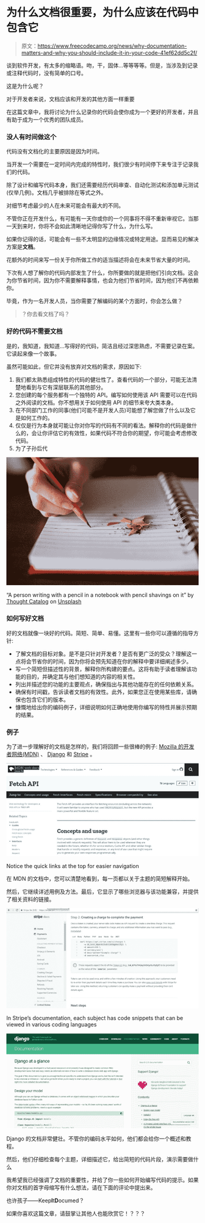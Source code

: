 # 为什么文档很重要，为什么应该在代码中包含它

> 原文：<https://www.freecodecamp.org/news/why-documentation-matters-and-why-you-should-include-it-in-your-code-41ef62dd5c2f/>

谈到软件开发，有太多的缩略语。吻，干，固体…等等等等。但是，当涉及到记录或注释代码时，没有简单的口号。

这是为什么呢？

对于开发者来说，文档应该和开发的其他方面一样重要

在这篇文章中，我将讨论为什么记录你的代码会使你成为一个更好的开发者，并且有助于成为一个优秀的团队成员。

### 没人有时间做这个

代码没有文档化的主要原因是因为时间。

当开发一个需要在一定时间内完成的特性时，我们很少有时间停下来专注于记录我们的代码。

除了设计和编写代码本身，我们还需要经历代码审查、自动化测试和添加单元测试(仅举几例)。文档几乎被排除在等式之外。

对细节考虑最少的人在未来可能会有最大的不同。

不管你正在开发什么，有可能有一天你或你的一个同事将不得不重新审视它。当那一天到来时，你将不会如此清晰地记得你写了什么，为什么写。

如果你记得的话，可能会有一些不太明显的边缘情况或特定用途。显而易见的解决方案是**文档**。

花额外的时间来写一份关于你所做工作的适当描述将会在未来节省大量的时间。

下次有人想了解你的代码内部发生了什么，你所要做的就是把他们引向文档。这会为你节省时间，因为你不需要解释事情，也会为他们节省时间，因为他们不再依赖你。

毕竟，作为一名开发人员，当你需要了解编码的某个方面时，你会怎么做？

> ？你去看文档了吗？

### 好的代码不需要文档

是的，我知道，我知道…写得好的代码，简洁且经过深思熟虑，不需要记录在案。它读起来像一个故事。

虽然可能如此，但它并没有放弃对文档的需求，原因如下:

1.  我们都太熟悉组成特性的代码的健壮性了。查看代码的一个部分，可能无法清楚地看到与它有深层联系的其他部分。
2.  您创建的每个服务都有一个独特的 API。编写如何使用该 API 需要可以在代码之外阅读的文档。你不想用关于如何使用 API 的细节来夸大类本身。
3.  在不同部门工作的同事(他们可能不是开发人员)可能想了解您做了什么以及它是如何工作的。
4.  仅仅是行为本身就可能让你对你写的代码有不同的看法。解释你的代码是做什么的，会让你评估它的有效性，如果代码不符合你的期望，你可能会考虑修改代码。
5.  为了子孙后代

![5jPNlmEKOGjTR294BEYE1stmTaQuIP38GzPM](img/c929124199e445872b06e133fbd4e0b2.png)

“A person writing with a pencil in a notebook with pencil shavings on it” by [Thought Catalog](https://unsplash.com/@thoughtcatalog?utm_source=medium&utm_medium=referral) on [Unsplash](https://unsplash.com?utm_source=medium&utm_medium=referral)

### 如何写好文档

好的文档就像一块好的代码。简短、简单、易懂。这里有一些你可以遵循的指导方针:

*   了解文档的目标对象。是不是只针对开发者？是否有更广泛的受众？理解这一点将会节省你的时间，因为你将会预先知道在你的解释中要详细阐述多少。
*   写一个简短但描述性的背景，解释你所构建的要点。这将有助于读者理解该功能的目的，并确定其与他们想知道的内容的相关性。
*   列出并描述您的功能的主要观点，确保指出与其他功能存在的任何依赖关系。
*   确保有时间戳，告诉读者文档的有效性。此外，如果您正在使用某些库，请确保也包含它们的版本。
*   慷慨地给出你的编码例子，详细说明如何正确地使用你编写的特性并展示预期的结果。

### 例子

为了进一步理解好的文档是怎样的，我们将回顾一些很棒的例子: [Mozilla 的开发者网络(MDN)](https://developer.mozilla.org/en-US/docs/Web/API/Fetch_API) 、 [Django](https://docs.djangoproject.com/en/2.0/) 和 [Stripe](https://stripe.com/docs) 。

![ttMCqH73G7L0lkB4Pg5RTAjPcnH9Q2-bfCRN](img/703db8bd03f8cee6d0d867e87c8d6be3.png)

Notice the quick links at the top for easier navigation

在 MDN 的文档中，您可以清楚地看到，每一页都以关于主题的简短解释开始。

然后，它继续详述用例及方法。最后，它显示了哪些浏览器与该功能兼容，并提供了相关资料的链接。

![n8TyfIok8mUQEmt6OeypnOV6pVp-TwJRSFaH](img/c0a378ea6432aff4572e186eb607187b.png)

In Stripe’s documentation, each subject has code snippets that can be viewed in various coding languages

![6AgI3-4qhfO2BH7hrr0fXt8kbUScCjCI1KnV](img/7aff3f56295d4feccf01f3ef2e427f19.png)

Django 的文档非常健壮。不管你的编码水平如何，他们都会给你一个概述和教程。

然后，他们仔细检查每个主题，详细描述它，给出简短的代码片段，演示需要做什么

我希望我已经强调了文档的重要性，并给了你一些如何开始编写代码的提示。如果你对文档的首字母缩写有什么想法，请在下面的评论中提出来。

也许孩子——Keep**I**t**D**ocumed？

如果你喜欢这篇文章，请鼓掌让其他人也能欣赏它！？？？